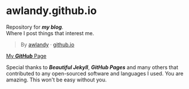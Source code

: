 # awlandy.github.io
Repository for ***my blog***.  
Where I post things that interest me.
> By [awlandy](https://github.com/awlandy/) &middot; [github.io](https://awlandy.github.io/)

[My ***GitHub*** Page](https://github.com/awlandy/)

Special thanks to ***Beautiful Jekyll***, ***GitHub Pages*** and many others that contributed to any open-sourced software and languages I used. You are amazing. This won't be easy without you.
